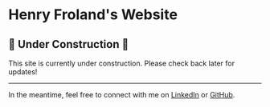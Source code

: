 # Henry Froland's Website

## 🚧 Under Construction 🚧

This site is currently under construction. Please check back later for updates!

---
In the meantime, feel free to connect with me on [LinkedIn](https://www.linkedin.com/in/your-linkedin-profile) or [GitHub](https://github.com/your-github-username).
